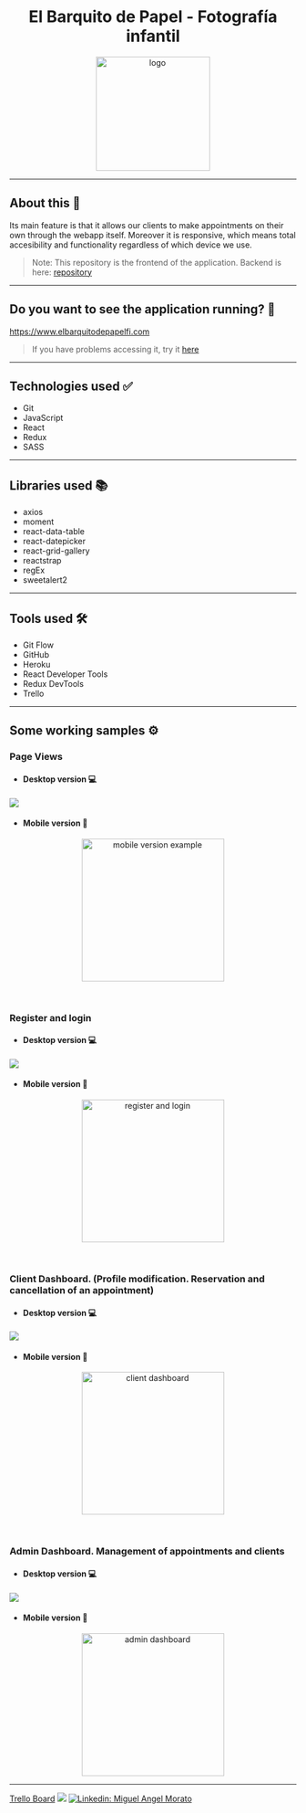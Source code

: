 <h1 align="center"> El Barquito de Papel - Fotografía infantil </h1>

<p align="center">
<img src="./src/img/logo3.png" alt="logo" width="200"/>
</p>

---

## About this 🤔
Its main feature is that it allows our clients to make appointments on their own through the webapp itself. Moreover it is responsive, which means total accesibility and functionality regardless of which device we use.
> Note: This repository is the frontend of the application.
> Backend is here: [repository](https://github.com/Cheroki84/webapp-photography-b)

---

## Do you want to see the application running? 🚀
 https://www.elbarquitodepapelfi.com
 > If you have problems accessing it, try it [here](https://webapp-photography-f.herokuapp.com/)

---

## Technologies used ✅
- Git
- JavaScript
- React
- Redux
- SASS

---

## Libraries used 📚
- axios
- moment
- react-data-table
- react-datepicker
- react-grid-gallery
- reactstrap
- regEx
- sweetalert2

---

## Tools used  🛠️
- Git Flow
- GitHub
- Heroku
- React Developer Tools
- Redux DevTools
- Trello

---

## Some working samples ⚙️
### Page Views
- #### Desktop version 💻
![](src/filesReadme/desktopVersionExample.gif)
 
- #### Mobile version 📱
<p align="center">
    <img src="./src/filesReadme/mobileVersionExample.gif" alt="mobile version example" width="250"/>
</p>
</br>

### Register and login
- #### Desktop version 💻
![](src/filesReadme/register.gif)

- #### Mobile version 📱
<p align="center">
    <img src="./src/filesReadme/login.gif" alt="register and login" width="250"/>
</p>
</br>

### Client Dashboard. (Profile modification. Reservation and cancellation of an appointment)

- #### Desktop version 💻
![](src/filesReadme/modificationProfile.gif)
 
- #### Mobile version 📱
<p align="center">
    <img src="./src/filesReadme/reserCancelAppoint.gif" alt="client dashboard" width="250"/>
</p>
</br>

### Admin Dashboard. Management of appointments and clients

- #### Desktop version 💻
![](src/filesReadme/appointments.gif)
 
- #### Mobile version 📱
<p align="center">
    <img src="./src/filesReadme/clients.gif" alt="admin dashboard" width="250"/>
</p>

---

[Trello Board](https://trello.com/b/bCUUWx7S/webapp-photography)
![](https://visitor-badge.glitch.me/badge?page_id=cheroki84.webapp-photography-f)
[![Linkedin: Miguel Angel Morato](https://img.shields.io/badge/-Click_Me!-blue?style=flat-square&logo=Linkedin&logoColor=white&link=https://www.linkedin.com/in/anmol-p-singh/)](https://www.linkedin.com/in/miguelangelmorato84/)
